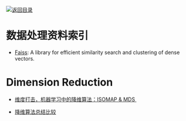 [![返回目录](https://parg.co/UGo)](https://parg.co/b4z) 
 
 


 


 


 



# 数据处理资料索引



- [Faiss](https://github.com/facebookresearch/faiss): A library for efficient similarity search and clustering of dense vectors.
# Dimension Reduction

- [维度打击，机器学习中的降维算法：ISOMAP & MDS ](http://blog.csdn.net/dark_scope/article/details/53229427)


- [降维算法总结比较](https://zhuanlan.zhihu.com/p/25095926)